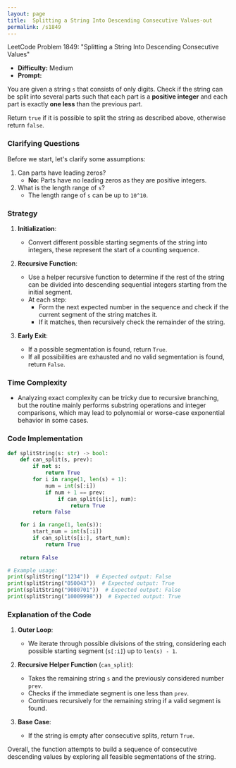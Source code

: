 ```yaml
---
layout: page
title:  Splitting a String Into Descending Consecutive Values-out
permalink: /s1849
---
```


LeetCode Problem 1849: "Splitting a String Into Descending Consecutive Values"

- **Difficulty:** Medium
- **Prompt:** 

You are given a string `s` that consists of only digits. Check if the string can be split into several parts such that each part is a **positive integer** and each part is exactly **one less** than the previous part.

Return `true` if it is possible to split the string as described above, otherwise return `false`.

### Clarifying Questions

Before we start, let's clarify some assumptions:
1. Can parts have leading zeros?
   - **No:** Parts have no leading zeros as they are positive integers.
2. What is the length range of `s`?
   - The length range of `s` can be up to `10^10`.

### Strategy

1. **Initialization**:
   - Convert different possible starting segments of the string into integers, these represent the start of a counting sequence.
   
2. **Recursive Function**:
   - Use a helper recursive function to determine if the rest of the string can be divided into descending sequential integers starting from the initial segment.
   - At each step: 
       - Form the next expected number in the sequence and check if the current segment of the string matches it.
       - If it matches, then recursively check the remainder of the string.
   
3. **Early Exit**:
   - If a possible segmentation is found, return `True`.
   - If all possibilities are exhausted and no valid segmentation is found, return `False`.

### Time Complexity

- Analyzing exact complexity can be tricky due to recursive branching, but the routine mainly performs substring operations and integer comparisons, which may lead to polynomial or worse-case exponential behavior in some cases.

### Code Implementation

```python
def splitString(s: str) -> bool:
    def can_split(s, prev):
        if not s:
            return True
        for i in range(1, len(s) + 1):
            num = int(s[:i])
            if num + 1 == prev:
                if can_split(s[i:], num):
                    return True
        return False

    for i in range(1, len(s)):
        start_num = int(s[:i])
        if can_split(s[i:], start_num):
            return True
            
    return False

# Example usage:
print(splitString("1234"))  # Expected output: False
print(splitString("050043"))  # Expected output: True
print(splitString("9080701"))  # Expected output: False
print(splitString("10009998"))  # Expected output: True
```

### Explanation of the Code

1. **Outer Loop**:
   - We iterate through possible divisions of the string, considering each possible starting segment (`s[:i]`) up to `len(s) - 1`.
   
2. **Recursive Helper Function** (`can_split`):
   - Takes the remaining string `s` and the previously considered number `prev`.
   - Checks if the immediate segment is one less than `prev`.
   - Continues recursively for the remaining string if a valid segment is found.
   
3. **Base Case**:
   - If the string is empty after consecutive splits, return `True`.

Overall, the function attempts to build a sequence of consecutive descending values by exploring all feasible segmentations of the string.
